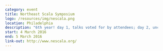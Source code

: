 ```yaml
---
category: event
title: Northeast Scala Symposium
logo: /resources/img/nescala.png
location: Philadelphia
description: "6th year! day 1, talks voted for by attendees; day 2, unconference"
start: 4 March 2016
end: 5 March 2016
link-out: http://www.nescala.org/
---
```

